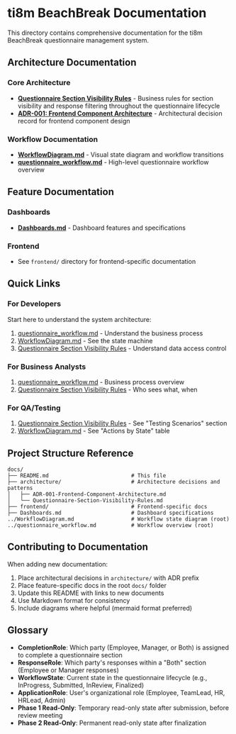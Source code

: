 # ti8m BeachBreak Documentation

This directory contains comprehensive documentation for the ti8m BeachBreak questionnaire management system.

## Architecture Documentation

### Core Architecture
- **[Questionnaire Section Visibility Rules](architecture/Questionnaire-Section-Visibility-Rules.md)** - Business rules for section visibility and response filtering throughout the questionnaire lifecycle
- **[ADR-001: Frontend Component Architecture](architecture/ADR-001-Frontend-Component-Architecture.md)** - Architectural decision record for frontend component design

### Workflow Documentation
- **[WorkflowDiagram.md](../WorkflowDiagram.md)** - Visual state diagram and workflow transitions
- **[questionnaire_workflow.md](../questionnaire_workflow.md)** - High-level questionnaire workflow overview

## Feature Documentation

### Dashboards
- **[Dashboards.md](Dashboards.md)** - Dashboard features and specifications

### Frontend
- See `frontend/` directory for frontend-specific documentation

## Quick Links

### For Developers
Start here to understand the system architecture:
1. [questionnaire_workflow.md](../questionnaire_workflow.md) - Understand the business process
2. [WorkflowDiagram.md](../WorkflowDiagram.md) - See the state machine
3. [Questionnaire Section Visibility Rules](architecture/Questionnaire-Section-Visibility-Rules.md) - Understand data access control

### For Business Analysts
1. [questionnaire_workflow.md](../questionnaire_workflow.md) - Business process overview
2. [Questionnaire Section Visibility Rules](architecture/Questionnaire-Section-Visibility-Rules.md) - Who sees what, when

### For QA/Testing
1. [Questionnaire Section Visibility Rules](architecture/Questionnaire-Section-Visibility-Rules.md) - See "Testing Scenarios" section
2. [WorkflowDiagram.md](../WorkflowDiagram.md) - See "Actions by State" table

## Project Structure Reference

```
docs/
├── README.md                          # This file
├── architecture/                      # Architecture decisions and patterns
│   ├── ADR-001-Frontend-Component-Architecture.md
│   └── Questionnaire-Section-Visibility-Rules.md
├── frontend/                          # Frontend-specific docs
├── Dashboards.md                      # Dashboard specifications
../WorkflowDiagram.md                  # Workflow state diagram (root)
../questionnaire_workflow.md           # Workflow overview (root)
```

## Contributing to Documentation

When adding new documentation:
1. Place architectural decisions in `architecture/` with ADR prefix
2. Place feature-specific docs in the root `docs/` folder
3. Update this README with links to new documents
4. Use Markdown format for consistency
5. Include diagrams where helpful (mermaid format preferred)

## Glossary

- **CompletionRole**: Which party (Employee, Manager, or Both) is assigned to complete a questionnaire section
- **ResponseRole**: Which party's responses within a "Both" section (Employee or Manager responses)
- **WorkflowState**: Current state in the questionnaire lifecycle (e.g., InProgress, Submitted, InReview, Finalized)
- **ApplicationRole**: User's organizational role (Employee, TeamLead, HR, HRLead, Admin)
- **Phase 1 Read-Only**: Temporary read-only state after submission, before review meeting
- **Phase 2 Read-Only**: Permanent read-only state after finalization
